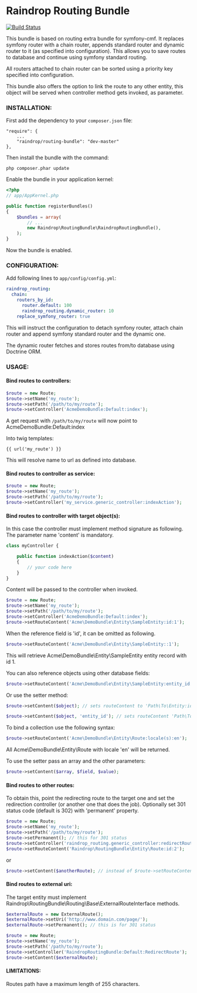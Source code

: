 # Raindrop Routing Bundle

[![Build Status](https://travis-ci.org/raindropdevs/RaindropRoutingBundle.png?branch=develop)](https://travis-ci.org/raindropdevs/RaindropRoutingBundle)

This bundle is based on routing extra bundle for symfony-cmf.
It replaces symfony router with a chain router, appends standard router and dynamic router to it (as specified into configuration). This allows you to save routes to database and continue using symfony standard routing.

All routers attached to chain router can be sorted using a priority key specified into configuration.

This bundle also offers the option to link the route to any other entity, this object will be served when controller method gets invoked, as parameter.


### **INSTALLATION**:

First add the dependency to your `composer.json` file:

    "require": {
        ...
        "raindrop/routing-bundle": "dev-master"
    },

Then install the bundle with the command:

    php composer.phar update

Enable the bundle in your application kernel:

``` php
<?php
// app/AppKernel.php

public function registerBundles()
{
    $bundles = array(
        // ...
        new Raindrop\RoutingBundle\RaindropRoutingBundle(),
    );
}
```

Now the bundle is enabled.

### **CONFIGURATION**:

Add following lines to `app/config/config.yml`:

``` yaml
raindrop_routing:
  chain:
    routers_by_id:
      router.default: 100
      raindrop_routing.dynamic_router: 10
    replace_symfony_router: true
```        

This will instruct the configuration to detach symfony router, attach chain router
and append symfony standard router and the dynamic one.

The dynamic router fetches and stores routes from/to database using Doctrine ORM.

### **USAGE**:

#### Bind routes to controllers:

``` php
$route = new Route;
$route->setName('my_route');
$route->setPath('/path/to/my/route');
$route->setController('AcmeDemoBundle:Default:index');
```
										    
A get request with `/path/to/my/route` will now point to AcmeDemoBundle:Default:index

Into twig templates:

	{{ url('my_route') }}

This will resolve name to url as defined into database.

#### Bind routes to controller as service:

``` php
$route = new Route;
$route->setName('my_route');
$route->setPath('/path/to/my/route');
$route->setController('my_service.generic_controller:indexAction');
```

#### Bind routes to controller with target object(s):

In this case the controller must implement method signature as following. The parameter name 'content' is mandatory.

``` php
class myController {

    public function indexAction($content) 
    {
        // your code here
    }
}
```

Content will be passed to the controller when invoked.

``` php
$route = new Route;
$route->setName('my_route');
$route->setPath('/path/to/my/route');
$route->setController('AcmeDemoBundle:Default:index');
$route->setRouteContent('Acme\DemoBundle\Entity\SampleEntity:id:1');
```

When the reference field is 'id', it can be omitted as following.

``` php
$route->setRouteContent('Acme\DemoBundle\Entity\SampleEntity::1');
```

This will retrieve Acme\DemoBundle\Entity\SampleEntity entity record with id 1.

You can also reference objects using other database fields:

``` php
$route->setRouteContent('Acme\DemoBundle\Entity\SampleEntity:entity_id:1');
```

Or use the setter method:

``` php
$route->setContent($object); // sets routeContent to 'Path\To\Entity:id:1'

$route->setContent($object, 'entity_id'); // sets routeContent 'Path\To\Entity:entity_id:1'
```

To bind a collection use the following syntax:

``` php
$route->setRouteContent('Acme\DemoBundle\Entity\Route:locale(s):en');
```
	
All Acme\DemoBundle\Entity\Route with locale 'en' will be returned.

To use the setter pass an array and the other parameters:

``` php
$route->setContent($array, $field, $value);
```

#### Bind routes to other routes:

To obtain this, point the redirecting route to the target one and set the redirection controller (or another one that does the job).
Optionally set 301 status code (default is 302) with 'permanent' property.

``` php
$route = new Route;
$route->setName('my_route');
$route->setPath('/path/to/my/route');
$route->setPermanent(); // this for 301 status
$route->setController('raindrop_routing.generic_controller:redirectRouteAction');
$route->setRouteContent('Raindrop\RoutingBundle\Entity\Route:id:2');
```
	
or

``` php
$route->setContent($anotherRoute); // instead of $route->setRouteContent('…');
```

#### Bind routes to external uri:

The target entity must implement Raindrop\RoutingBundle\Routing\Base\ExternalRouteInterface methods.

``` php
$externalRoute = new ExternalRoute();
$externalRoute->setUri('http://www.domain.com/page/');
$externalRoute->setPermanent(); // this is for 301 status

$route = new Route;
$route->setName('my_route');
$route->setPath('/path/to/my/route');
$route->setController('RaindropRoutingBundle:Default:RedirectRoute');
$route->setContent($externalRoute);
```

#### LIMITATIONS:

Routes path have a maximum length of 255 characters.